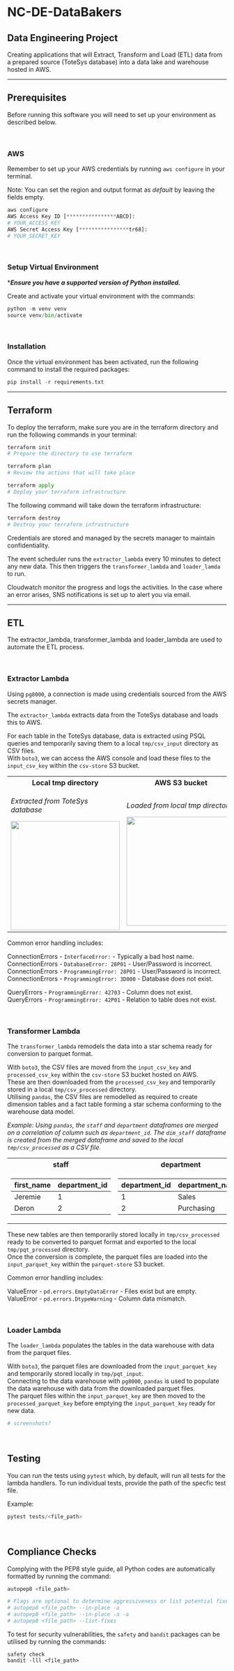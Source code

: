 # **NC-DE-DataBakers**

## **Data Engineering Project**

Creating applications that will Extract, Transform and Load (ETL) data from a prepared source (ToteSys database) into a data lake and warehouse hosted in AWS.

---

## **Prerequisites**

Before running this software you will need to set up your environment as described below.

<br>

### AWS

Remember to set up your AWS credentials by running `aws configure` in your terminal.

Note: You can set the region and output format as _default_ by leaving the fields empty.

```python
aws configure
AWS Access Key ID [****************ABCD]:
# YOUR_ACCESS_KEY
AWS Secret Access Key [****************tr68]:
# YOUR_SECRET_KEY
```

<br>

### Setup Virtual Environment

*_**Ensure you have a supported version of Python installed.**_

Create and activate your virtual environment with the commands:

```python
python -m venv venv
source venv/bin/activate
```

<br>

### Installation

Once the virtual environment has been activated, run the following command to install the required packages:

```python
pip install -r requirements.txt
```

---

## **Terraform**

To deploy the terraform, make sure you are in the terraform directory and run the following commands in your terminal:

```python
terraform init
# Prepare the directory to use terraform

terraform plan
# Review the actions that will take place

terraform apply
# Deploy your terraform infrastructure
```

The following command will take down the terraform infrastructure:

```python
terraform destroy
# Destroy your terraform infrastructure
```

Credentials are stored and managed by the secrets manager to maintain confidentiality.

The event scheduler runs the `extractor_lambda` every 10 minutes to detect any new data. This then triggers the `transformer_lambda` and `loader_lamda` to run.

Cloudwatch monitor the progress and logs the activities. In the case where an error arises, SNS notifications is set up to alert you via email.

---

## **ETL**

The extractor_lambda, transformer_lambda and loader_lambda are used to automate the ETL process.

<br>

### Extractor Lambda

Using `pg8000`, a connection is made using credentials sourced from the AWS secrets manager.

The `extractor_lambda` extracts data from the ToteSys database and loads this to AWS. 

For each table in the ToteSys database, data is extracted using PSQL queries and temporarily saving them to a local `tmp/csv_input` directory as CSV files.  
With `boto3`, we can access the AWS console and load these files to the `input_csv_key` within the `csv-store` S3 bucket.

<table>
<tr><th>Local tmp directory</th><th>AWS S3 bucket</th></tr>
<tr><td>

_Extracted from ToteSys database_

<img src="readme_media/tmp.png" height="250">

</td><td>

_Loaded from local tmp directory_

<img src="readme_media/s3_csv_input.png" height="250">

</td></tr> </table>

Common error handling includes:

ConnectionErrors - `InterfaceError:` - Typically a bad host name.  
ConnectionErrors - `DatabaseError: 28P01` - User/Password is incorrect.  
ConnectionErrors - `ProgrammingError: 28P01` - User/Password is incorrect.  
ConnectionErrors - `ProgrammingError: 3D000` - Database does not exist.

QueryErrors - `ProgrammingError: 42703` - Column does not exist.  
QueryErrors - `ProgrammingError: 42P01` - Relation to table does not exist.

<br>

### Transformer Lambda

The `transformer_lambda` remodels the data into a star schema ready for conversion to parquet format.

With `boto3`, the CSV files are moved from the `input_csv_key` and `processed_csv_key` within the `csv-store` S3 bucket hosted on AWS.  
These are then downloaded from the `processed_csv_key` and temporarily stored in a local `tmp/csv_processed` directory.  
Utilising `pandas`, the CSV files are remodelled as required to create dimension tables and a fact table forming a star schema conforming to the warehouse data model.

_Example:
Using `pandas`, the `staff` and `department` dataframes are merged on a correlation of column such as `department_id`. The `dim_staff` dataframe is created from the merged dataframe and saved to the local `tmp/csv_processed` as a CSV file._
<table>
<tr><th>staff</th><th>department</th><th>dim_staff</th></tr>
<tr><td>

|first_name|department_id|
|--|--|
|Jeremie|1|
|Deron|2|

</td><td>

|department_id|department_name|
|--|--|
|1|Sales|
|2|Purchasing|

</td><td>

|first_name|department_name|
|--|--|
|Jeremie|Sales|
|Deron|Purchasing|

</td></tr> </table>

These new tables are then temporarily stored locally in `tmp/csv_processed` ready to be converted to parquet format and exported to the local `tmp/pqt_processed` directory.  
Once the conversion is complete, the parquet files are loaded into the `input_parquet_key` within the `parquet-store` S3 bucket.

Common error handling includes:

ValueError - `pd.errors.EmptyDataError` - Files exist but are empty.  
ValueError - `pd.errors.DtypeWarning` - Column data mismatch.

<br>

### Loader Lambda

The `loader_lambda` populates the tables in the data warehouse with data from the parquet files.

With `boto3`, the parquet files are downloaded from the `input_parquet_key` and temporarily stored locally in `tmp/pqt_input`.  
Connecting to the data warehouse with `pg8000`, `pandas` is used to populate the data warehouse with data from the downloaded parquet files.  
The parquet files within the `input_parquet_key` are then moved to the `processed_parquet_key` before emptying the `input_parquet_key` ready for new data.

```python
# screenshots?
```

<br>

## Testing

You can run the tests using `pytest` which, by default, will run all tests for the lambda handlers. To run individual tests, provide the path of the specfic test file.

Example:
```python
pytest tests/<file_path>
```

<br>

## Compliance Checks

Complying with the PEP8 style guide, all Python codes are automatically formatted by running the command:

```python
autopep8 <file_path>

# Flags are optional to determine aggressiveness or list potential fixes
# autopep8 <file_path> --in-place -a
# autopep8 <file_path> --in-place -a -a
# autopep8 <file_path> --list-fixes
```

To test for security vulnerabilities, the `safety` and `bandit` packages can be utilised by running the commands:

```console
safety check
bandit -lll <file_path>
```
